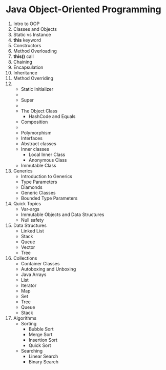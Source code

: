 # Java Object-Oriented Programming

1. Intro to OOP
2. Classes and Objects
3. Static vs Instance
4. **this** keyword
5. Constructors
6. Method Overloading
7. **this()** call
8. Chaining
9. Encapsulation
10. Inheritance
11. Method Overriding
12. 
     * Static Initializer
     * 
     * Super
     * 
     * The Object Class
         * HashCode and Equals
     * Composition
     * 
     * Polymorphism
     * Interfaces
     * Abstract classes
     * Inner classes
         * Local Inner Class
         * Anonymous Class
     * Immutable Class
13. Generics
     * Introduction to Generics
     * Type Parameters
     * Diamonds
     * Generic Classes
     * Bounded Type Parameters
14. Quick Topics
     * Var-args
     * Immutable Objects and Data Structures
     * Null safety
15. Data Structures
     * Linked List
     * Stack
     * Queue
     * Vector
     * Tree
16. Collections
     * Container Classes
     * Autoboxing and Unboxing
     * Java Arrays
     * List
     * Iterator
     * Map
     * Set
     * Tree
     * Queue
     * Stack
17. Algorithms
     * Sorting
         * Bubble Sort
         * Merge Sort
         * Insertion Sort
         * Quick Sort
     * Searching
         * Linear Search
         * Binary Search 
